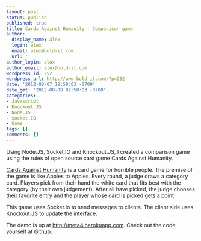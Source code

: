 ```yaml
---
layout: post
status: publish
published: true
title: Cards Against Humanity - Comparison game
author:
  display_name: alex
  login: alex
  email: alex@bold-it.com
  url: ''
author_login: alex
author_email: alex@bold-it.com
wordpress_id: 252
wordpress_url: http://www.bold-it.com/?p=252
date: '2012-08-07 18:50:03 -0700'
date_gmt: '2012-08-08 02:50:03 -0700'
categories:
- Javascript
- Knockout.JS
- Node.JS
- Socket.IO
- Game
tags: []
comments: []
---
```

<p>Using Node.JS, Socket.IO and Knockout.JS, I created a comparison game using the rules of open source card game Cards Against Humanity.</p>
<p><a href="http://cardsagainsthumanity.com/">Cards Against Humanity</a> is a card game for horrible people.  The premise of the game is like Apples to Apples.  Every round, a judge draws a category card.  Players pick from their hand the white card that fits best with the category (by their own judgement).  After all have picked, the judge chooses their favorite entry and the player whose card is picked gets a point.</p>
<p>This game uses Socket.io to send messages to clients.  The client side uses Knockout.JS to update the interface.</p>
<p>The demo is up at <a href="http://meta4.herokuapp.com">http://meta4.herokuapp.com</a>.  Check out the code yourself at <a href="https://github.com/BoldBigflank/meta4">Github</a>.</p>
